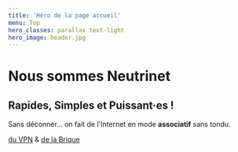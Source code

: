 ```yaml
---
title: 'Héro de la page accueil'
menu: Top
hero_classes: parallax text-light
hero_image: header.jpg
---
```


# Nous sommes Neutrinet
## Rapides, Simples et Puissant·es !

Sans déconner… on fait de l'Internet en mode **associatif** sans tondu.

[du VPN](/vpn?classes=btn,btn-primary,btn-lg&target=_blank) & [de la Brique](/brique?classes=btn,btn-primary,btn-lg&target=_blank)






